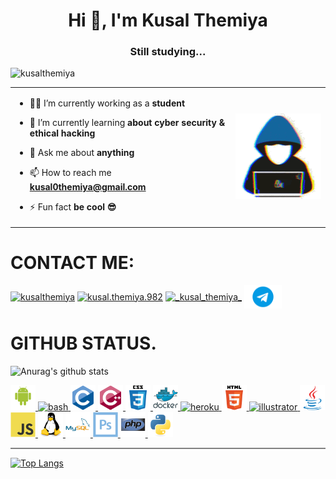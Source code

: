 <h1 align="center">Hi 👋, I'm Kusal Themiya</h1>
<h3 align="center">Still studying...</h3>

<p align="left"> <img src="https://komarev.com/ghpvc/?username=kusalthemiya&label=Profile%20views&color=0eb47d&style=plastic" alt="kusalthemiya" /> </p>

<table>
  <td>

- 👨‍💻 I’m currently working as a **student**

- 🌱 I’m currently learning **about cyber security & ethical hacking**

- 💬 Ask me about **anything**

- 📫 How to reach me **kusal0themiya@gmail.com**

- ⚡ Fun fact **be cool 😎**
    
    </td>
    <td><img src="https://github.com/KusalThemiya/KusalThemiya/blob/main/files/becool.gif"
             </td>
      </table>

# CONTACT ME:
<p align="left">
<a href="https://twitter.com/kusalthemiya" target="blank"><img align="center" src="https://raw.githubusercontent.com/rahuldkjain/github-profile-readme-generator/master/src/images/icons/Social/twitter.svg" alt="kusalthemiya" height="30" width="40" /></a>
<a href="https://fb.com/kusal.themiya.982" target="blank"><img align="center" src="https://raw.githubusercontent.com/rahuldkjain/github-profile-readme-generator/master/src/images/icons/Social/facebook.svg" alt="kusal.themiya.982" height="30" width="40" /></a>
<a href="https://instagram.com/_kusal_themiya_" target="blank"><img align="center" src="https://raw.githubusercontent.com/rahuldkjain/github-profile-readme-generator/master/src/images/icons/Social/instagram.svg" alt="_kusal_themiya_" height="30" width="40" /></a>
<a href="https://t.me/kusal_themiya" target="blank"><img align="center" src="https://github.com/KusalThemiya/KusalThemiya/blob/main/files/Telegram-logo.png" alt="kusal_themiya" height="37" width="60" /></a>
</p>

# GITHUB STATUS.
![Anurag's github stats](https://github-readme-stats.vercel.app/api?username=KusalThemiya&theme=gotham&show_icons=true)

<p align="left"> <a href="https://developer.android.com" target="_blank"> <img src="https://raw.githubusercontent.com/devicons/devicon/master/icons/android/android-original-wordmark.svg" alt="android" width="40" height="40"/> </a> <a href="https://www.gnu.org/software/bash/" target="_blank"> <img src="https://www.vectorlogo.zone/logos/gnu_bash/gnu_bash-icon.svg" alt="bash" width="40" height="40"/> </a> <a href="https://www.cprogramming.com/" target="_blank"> <img src="https://raw.githubusercontent.com/devicons/devicon/master/icons/c/c-original.svg" alt="c" width="40" height="40"/> </a> <a href="https://www.w3schools.com/cpp/" target="_blank"> <img src="https://raw.githubusercontent.com/devicons/devicon/master/icons/cplusplus/cplusplus-original.svg" alt="cplusplus" width="40" height="40"/> </a> <a href="https://www.w3schools.com/css/" target="_blank"> <img src="https://raw.githubusercontent.com/devicons/devicon/master/icons/css3/css3-original-wordmark.svg" alt="css3" width="40" height="40"/> </a> <a href="https://www.docker.com/" target="_blank"> <img src="https://raw.githubusercontent.com/devicons/devicon/master/icons/docker/docker-original-wordmark.svg" alt="docker" width="40" height="40"/> </a> <a href="https://heroku.com" target="_blank"> <img src="https://www.vectorlogo.zone/logos/heroku/heroku-icon.svg" alt="heroku" width="40" height="40"/> </a> <a href="https://www.w3.org/html/" target="_blank"> <img src="https://raw.githubusercontent.com/devicons/devicon/master/icons/html5/html5-original-wordmark.svg" alt="html5" width="40" height="40"/> </a> <a href="https://www.adobe.com/in/products/illustrator.html" target="_blank"> <img src="https://www.vectorlogo.zone/logos/adobe_illustrator/adobe_illustrator-icon.svg" alt="illustrator" width="40" height="40"/> </a> <a href="https://www.java.com" target="_blank"> <img src="https://raw.githubusercontent.com/devicons/devicon/master/icons/java/java-original.svg" alt="java" width="40" height="40"/> </a> <a href="https://developer.mozilla.org/en-US/docs/Web/JavaScript" target="_blank"> <img src="https://raw.githubusercontent.com/devicons/devicon/master/icons/javascript/javascript-original.svg" alt="javascript" width="40" height="40"/> </a> <a href="https://www.linux.org/" target="_blank"> <img src="https://raw.githubusercontent.com/devicons/devicon/master/icons/linux/linux-original.svg" alt="linux" width="40" height="40"/> </a> <a href="https://www.mysql.com/" target="_blank"> <img src="https://raw.githubusercontent.com/devicons/devicon/master/icons/mysql/mysql-original-wordmark.svg" alt="mysql" width="40" height="40"/> </a> <a href="https://www.photoshop.com/en" target="_blank"> <img src="https://raw.githubusercontent.com/devicons/devicon/master/icons/photoshop/photoshop-line.svg" alt="photoshop" width="40" height="40"/> </a> <a href="https://www.php.net" target="_blank"> <img src="https://raw.githubusercontent.com/devicons/devicon/master/icons/php/php-original.svg" alt="php" width="40" height="40"/> </a> <a href="https://www.python.org" target="_blank"> <img src="https://raw.githubusercontent.com/devicons/devicon/master/icons/python/python-original.svg" alt="python" width="40" height="40"/> </a> </p>


<!--rule -->
<hr style="height:2px;border-width:0;color:gray;background-color:gray">

[![Top Langs](https://github-readme-stats.vercel.app/api/top-langs/?username=KusalThemiya&layout=compact&exclude_repo=Gictorbit.github.io&theme=gotham)](https://github.com/Gictorbit/github-readme-stats)
